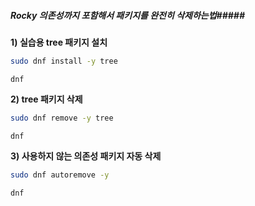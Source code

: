 ##### Rocky 의존성까지 포함해서 패키지를 완전히 삭제하는법#####

**1) 실습용 tree 패키지 설치**

```bash
sudo dnf install -y tree
```

```tech
dnf
```

**2) tree 패키지 삭제**

```bash
sudo dnf remove -y tree
```

```tech
dnf
```

**3) 사용하지 않는 의존성 패키지 자동 삭제**

```bash
sudo dnf autoremove -y
```

```tech
dnf
```
